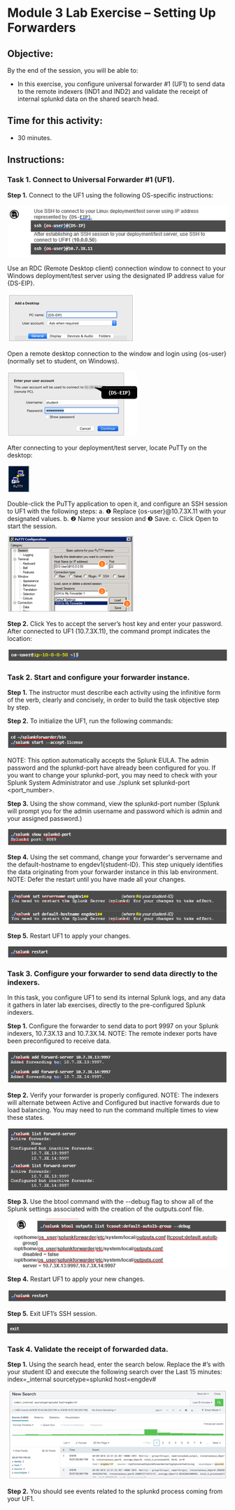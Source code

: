 # Module 3 Lab Exercise – Setting Up Forwarders 

## Objective:
By the end of the session, you will be able to:
- In this exercise, you configure universal forwarder #1 (UF1) to send data to the remote indexers (IND1 and IND2) and validate the receipt of internal splunkd data on the shared search head.

## Time for this activity:
- 30 minutes.

## Instructions: 
<!-- Provide detailed steps on how to configure and manage systems, implement software solutions, perform security testing, or any other practical scenario relevant to the field of Information Technology -->

### Task 1. Connect to Universal Forwarder #1 (UF1).

**Step 1.**  Connect to the UF1 using the following OS-specific instructions:

![diagrama1](../images/img16.png)

Use an RDC (Remote Desktop client) connection window to connect to your Windows deployment/test server using the designated IP address value for
{DS-EIP}.

![diagrama1](../images/img17.png)

Open a remote desktop connection to the window and login using {os-user}
(normally set to student, on Windows).

![diagrama1](../images/img18.png)

After connecting to your deployment/test server, locate PuTTy on the desktop:

![diagrama1](../images/img19.png)

Double-click the PuTTy application to open it, and configure an SSH session to UF1 with the following steps:
a.	❶ Replace {os-user}@10.7.3X.11 with your designated values.
b.	❷ Name your session and ❸ Save.
c.	Click Open to start the session.

![diagrama1](../images/img20.png)

**Step 2.** Click Yes to accept the server’s host key and enter your password. After connected to UF1 (10.7.3X.11), the command prompt indicates the location:

![diagrama1](../images/img21.png)

### Task 2. Start and configure your forwarder instance.

**Step 1.** The instructor must describe each activity using the infinitive form of the verb, clearly and concisely, in order to build the task objective step by step.

**Step 2.** To initialize the UF1, run the following commands:

![diagrama1](../images/img22.png)

NOTE:	This option automatically accepts the Splunk EULA. The admin password and the splunkd-port have already been configured for you. If you want to change your splunkd-port, you may need to check with your Splunk System Administrator and use ./splunk set splunkd-port <port_number>.

**Step 3.** Using the show command, view the splunkd-port number (Splunk will prompt you for the admin
username and password which is admin and your assigned password.)

![diagrama1](../images/img23.png)

**Step 4.** Using the set command, change your forwarder's servername and the default-hostname to
engdev1{student-ID}.
This step uniquely identifies the data originating from your forwarder instance in this lab environment.
NOTE:	Defer the restart until you have made all your changes.

![diagrama1](../images/img24.png)

**Step 5.** Restart UF1 to apply your changes.

![diagrama1](../images/img25.png)

### Task 3. Configure your forwarder to send data directly to the indexers.

In this task, you configure UF1 to send its internal Splunk logs, and any data it gathers in later lab exercises, directly to the pre-configured Splunk indexers.

**Step 1.** Configure the forwarder to send data to port 9997 on your Splunk indexers, 10.7.3X.13 and
10.7.3X.14.
NOTE:	The remote indexer ports have been preconfigured to receive data.

![diagrama1](../images/img26.png)

**Step 2.** Verify your forwarder is properly configured.
NOTE:	The indexers will alternate between Active and Configured but inactive forwards due to load balancing. You may need to run the command multiple times to view these states.

![diagrama1](../images/img27.png)

**Step 3.** Use the btool command with the --debug flag to show all of the Splunk settings associated with the creation of the outputs.conf file.

![diagrama1](../images/img28.png)

**Step 4.** Restart UF1 to apply your new changes.

![diagrama1](../images/img29.png)

**Step 5.** Exit UF1’s SSH session.

![diagrama1](../images/img30.png)

### Task 4. Validate the receipt of forwarded data.

**Step 1.** Using the search head, enter the search below. Replace the #’s with your student ID and execute the following search over the Last 15 minutes:
index=_internal sourcetype=splunkd host=engdev#

![diagrama1](../images/img31.png)

**Step 2.** You should see events related to the splunkd process coming from your UF1.
